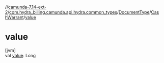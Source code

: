 //[camunda-7.14-ext-2](../../../../index.md)/[com.hydra_billing.camunda.api.hydra.common_types](../../index.md)/[DocumentType](../index.md)/[CashWarrant](index.md)/[value](value.md)

# value

[jvm]\
val [value](value.md): Long
